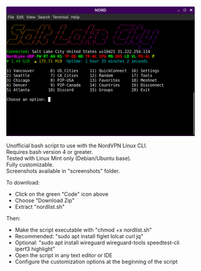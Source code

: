 ![Screenshot](https://github.com/ph202107/nordlist/blob/main/screenshots/1-main.menu.png)

Unofficial bash script to use with the NordVPN Linux CLI.  
Requires bash version 4 or greater.  
Tested with Linux Mint only (Debian/Ubuntu base).   
Fully customizable.     
Screenshots available in "screenshots" folder.  

To download:    
- Click on the green "Code" icon above
- Choose "Download Zip" 
- Extract "nordlist.sh"  

Then:   
- Make the script executable with "chmod +x nordlist.sh"
- Recommended: "sudo apt install figlet lolcat curl jq"
- Optional: "sudo apt install wireguard wireguard-tools speedtest-cli iperf3 highlight"
- Open the script in any text editor or IDE
- Configure the customization options at the beginning of the script
